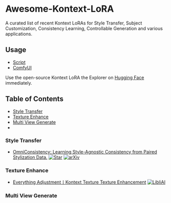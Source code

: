# Awesome-Kontext-LoRA
A curated list of recent Kontext LoRAs for Style Transfer, Subject Customization, Consistency Learning, Controllable Generation and various applications.

## Usage
- [Script](https://huggingface.co/black-forest-labs/FLUX.1-Kontext-dev)
- [ComfyUI](https://docs.comfy.org/)

Use the open-source Kontext LoRA the Explorer on [Hugging Face](https://huggingface.co/spaces/kontext-community/FLUX.1-Kontext-portrait) immediately.

## Table of Contents
- [Style Transfer](#style-transfer)
- [Texture Enhance](#texture-enhance)
- [Multi View Generate](#)
- [](#)

### Style Transfer
+ [OmniConsistency: Learning Style-Agnostic Consistency from Paired Stylization Data.](https://github.com/showlab/OmniConsistency)
[![Star](https://img.shields.io/github/stars/showlab/OmniConsistency.svg?style=social&label=Star)](https://github.com/showlab/OmniConsistency)
[![arXiv](https://img.shields.io/badge/arXiv-b31b1b.svg)](https://arxiv.org/abs/2505.18445)

### Texture Enhance
+ [Everything Adjustment丨Kontext Texture Texture Enhancement](https://www.liblib.art/modelinfo/5a9ee83a49ac4e598ca55319476a4075)
[![LibliAI](https://liblibai-web-static.liblib.cloud/liblibai_v4_online/static/_next/static/images/icon-logo.e3ce24f316fb81dbde1cafc3bf956080.svg)](https://www.liblib.art/modelinfo/5a9ee83a49ac4e598ca55319476a4075)

### Multi View Generate
